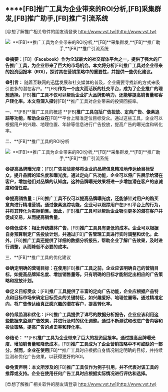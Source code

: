 ## ****[FB]**推广工具为企业带来的ROI分析,**[FB]**采集群发,**[FB]**推广助手,**[FB]**推广引流系统**

[😍想了解推广相关软件的朋友请登录 http://www.vst.tw](http://www.vst.tw)

 <center><img src="https://vst.tw/MP4/tuiguang/png/5.png" alt="**[FB]**推广工具为企业带来的ROI分析,**[FB]**采集群发,**[FB]**推广助手,**[FB]**推广引流系统"></center>

**😄摘要：**[FB]**（Facebook）作为全球最大的社交媒体平台之一，提供了强大的广告推广工具，为企业带来了巨大的市场机会。本文将分析**[FB]**推广工具对企业带来的投资回报率（ROI），探讨其在营销策略中的重要性，并提供一些优化建议。**

**😄引言：**
随着互联网的迅猛发展和社交媒体的普及，企业需要寻找新的方式来吸引更多的潜在客户。**[FB]**作为一个庞大而活跃的社交平台，成为了企业推广的理想选择。**[FB]**推广工具不仅可以帮助企业扩大品牌影响力，还能够提高销售量和客户转化率。本文将深入探讨**[FB]**推广工具对企业带来的投资回报率。

一、**[FB]**推广工具的概述
**[FB]**推广工具包括广告投放、定向广告、像素追踪等功能，帮助企业在**[FB]**平台上精准定位目标受众。通过这些工具，企业可以根据用户的兴趣、地理位置、年龄等信息进行广告投放，提高广告的曝光度和转化率。

二、**[FB]**推广工具的ROI分析

 <center><img src="https://vst.tw/MP4/tuiguang/png/4.png" alt="**[FB]**推广工具为企业带来的ROI分析,**[FB]**采集群发,**[FB]**推广助手,**[FB]**推广引流系统"></center>

**😄提高品牌曝光度：**[FB]**广告投放能够将企业的品牌信息精准地传达给目标受众，提升品牌的知名度和曝光度。通过定向广告功能，企业可以将广告展示给潜在客户，增加他们对品牌的认知度。这种品牌曝光效果将进一步增加潜在客户的忠诚度和信任度。**

**😄提高销售量：**[FB]**推广工具不仅可以提高品牌曝光度，还能够针对用户的购买意向进行精准营销。通过像素追踪功能，企业可以跟踪用户在**[FB]**平台上的行为，并将其转化为实际销售。因此，**[FB]**推广工具可以帮助企业吸引更多的潜在客户并促成交易，从而提高销售量。**

**😄降低成本：相比传统媒体广告，**[FB]**推广工具具有更低的成本。企业可以根据自身预算制定广告投放计划，并通过**[FB]**广告管理工具进行实时调整和优化。此外，**[FB]**推广工具还提供了详细的数据分析报告，帮助企业了解广告效果，及时进行调整，从而降低不必要的成本。**

三、**[FB]**推广工具的优化建议

**😄确定明确的营销目标：在使用**[FB]**推广工具之前，企业应该明确自己的营销目标，如提高品牌知名度、增加销售量等。只有明确的目标才能制定出相应的广告策略和投放计划。**

**😄定义目标受众：**[FB]**推广工具提供了丰富的定向广告功能，企业应根据产品特点和目标市场来确定目标受众的关键特征，如兴趣爱好、地理位置等。通过精准定向，将广告传达给真正感兴趣的潜在客户，提高转化率。**

**😄持续监测和优化：**[FB]**推广工具提供了详尽的数据分析报告，企业应该利用这些数据来监测广告效果，并进行及时的优化调整。通过不断测试和改进广告内容和投放策略，提高广告的点击率和转化率。**

**😄结论：**
**[FB]**推广工具为企业带来了巨大的投资回报率。通过提高品牌曝光度、增加销售量和降低成本，**[FB]**推广工具成为了企业营销策略中不可或缺的一部分。然而，企业在使用**[FB]**推广工具时应根据自身情况制定明确的目标，并持续监测和优化广告效果，以获得更好的ROI。

**😄免责声明：本文所涉及的**[FB]**推广工具仅作为例子引用，并不代表对该工具的推荐或支持。企业在使用任何广告工具时应根据实际情况进行评估和选择。**

[😍想了解推广相关软件的朋友请登录 http://www.vst.tw](http://www.vst.tw)



